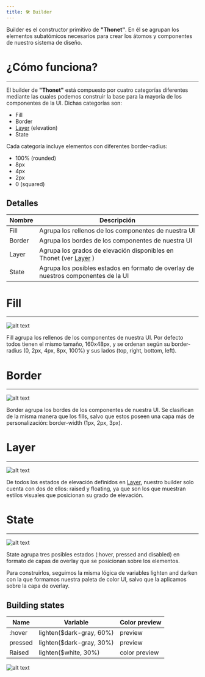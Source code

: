 ```yaml
---
title: 🛠 Builder
---
```


Builder es el constructor primitivo de **"Thonet"**. En él se agrupan los elementos subatómicos necesarios para crear los átomos y componentes de nuestro sistema de diseño.


# ¿Cómo funciona?
---
El builder de **"Thonet"** está compuesto por cuatro categorías diferentes mediante las cuales podemos construir la base para la mayoría de los componentes de la UI. Dichas categorías son:

- Fill
- Border
- [Layer](../05-layer) (elevation)
- State

Cada categoría incluye elementos con diferentes border-radius:

- 100% (rounded)
- 8px
- 4px
- 2px
- 0 (squared)

## Detalles

| Nombre        | Descripción   |
| ------------- |-------------|
| Fill | Agrupa los rellenos de los componentes de nuestra UI |
| Border | Agrupa los bordes de los componentes de nuestra UI |
| Layer | Agrupa los grados de elevación disponibles en Thonet (ver [Layer](../05-layer) ) |
| State | Agrupa los posibles estados en formato de overlay de nuestros componentes de la  UI |

# Fill
---

![alt text](http://thonet.realized.es/doc/img/primitivs/builder_fills-detail.png "Thonet fills")

Fill agrupa los rellenos de los componentes de nuestra UI. Por defecto todos tienen el mismo tamaño, 160x48px, y se ordenan según su border-radius (0, 2px, 4px, 8px, 100%) y sus lados (top, right, bottom, left).

# Border
---

![alt text](http://thonet.realized.es/doc/img/primitivs/builder_border-detail.png "Thonet borders")

Border agrupa los bordes de los componentes de nuestra UI. Se clasifican de la misma manera que los fills, salvo que estos poseen una capa más de personalización: border-width (1px, 2px, 3px).

# Layer
---

![alt text](http://thonet.realized.es/doc/img/primitivs/builder_layer-detail.png "Thonet layers")

De todos los estados de elevación definidos en [Layer](../05-layer), nuestro builder solo cuenta con dos de ellos: raised y floating, ya que son los que muestran estilos visuales que posicionan su grado de elevación.

# State
---

![alt text](http://thonet.realized.es/doc/img/primitivs/builder_states-detail.png "Thonet states")

State agrupa tres posibles estados (:hover, pressed and disabled) en formato de capas de overlay que se posicionan sobre los elementos.

Para construirlos, seguimos la misma lógica de variables lighten and darken con la que formamos nuestra paleta de color UI, salvo que la aplicamos sobre la capa de overlay.


## Building states

| Name       | Variable   | Color preview |
| ------------- |-------------| -----------------|
| :hover | lighten($dark-gray, 60%) | preview |
| pressed | lighten($dark-gray, 30%) | preview |
| Raised | lighten($white, 30%) | color preview |


![alt text](http://thonet.realized.es/doc/img/primitivs/builder_states-example.png "Thonet states examples")

